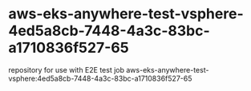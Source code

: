 # aws-eks-anywhere-test-vsphere-4ed5a8cb-7448-4a3c-83bc-a1710836f527-65
repository for use with E2E test job aws-eks-anywhere-test-vsphere:4ed5a8cb-7448-4a3c-83bc-a1710836f527-65
